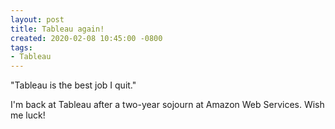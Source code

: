 ```yaml
---
layout: post
title: Tableau again!
created: 2020-02-08 10:45:00 -0800
tags:
- Tableau
---
```

"Tableau is the best job I quit."

I'm back at Tableau after a two-year sojourn at Amazon Web Services. Wish me luck!
